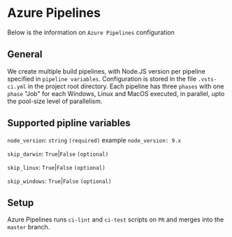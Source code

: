 # Azure Pipelines

Below is the information on `Azure Pipelines` configuration

## General

We create multiple build pipelines, with Node.JS version per pipeline specified in `pipeline variables`.
Configuration is stored in the file `.vsts-ci.yml` in the project root directory. Each pipeline has three
`phases` with one `phase` "Job" for each Windows, Linux and MacOS executed, in parallel, upto the pool-size
level of parallelism.

## Supported pipline variables

`node_version`: `string` `(required)`
example
`node_version: 9.x`

`skip_darwin`: `True`|`False` `(optional)`

`skip_linux`: `True`|`False` `(optional)`

`skip_windows`: `True`|`False` `(optional)`

## Setup

Azure Pipelines runs `ci-lint` and `ci-test` scripts on `PR` and merges into the `master` branch.
